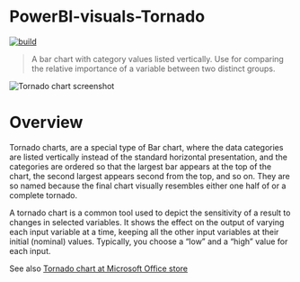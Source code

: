 # PowerBI-visuals-Tornado
[![build](https://github.com/microsoft/PowerBI-visuals-Tornado/actions/workflows/build.yml/badge.svg?branch=main)](https://github.com/microsoft/PowerBI-visuals-Tornado/actions/workflows/build.yml)


> A bar chart with category values listed vertically. Use for comparing the relative importance of a variable between two distinct groups.

![Tornado chart screenshot](https://github.com/microsoft/PowerBI-visuals-Tornado/blob/main/assets/screenshot.png?raw=true)
# Overview
Tornado charts, are a special type of Bar chart, where the data categories are listed vertically instead of the standard horizontal presentation, and the categories are ordered so that the largest bar appears at the top of the chart, the second largest appears second from the top, and so on. They are so named because the final chart visually resembles either one half of or a complete tornado.

A tornado chart is a common tool used to depict the sensitivity of a result to changes in selected variables. It shows the effect on the output of varying each input variable at a time, keeping all the other input variables at their initial (nominal) values. Typically, you choose a “low” and a “high” value for each input.

See also [Tornado chart at Microsoft Office store](https://store.office.com/en-us/app.aspx?assetid=WA104380768&sourcecorrid=dff81fda-dee7-4787-a5f6-1203b993fe0c&searchapppos=0&ui=en-US&rs=en-US&ad=US&appredirect=false)
